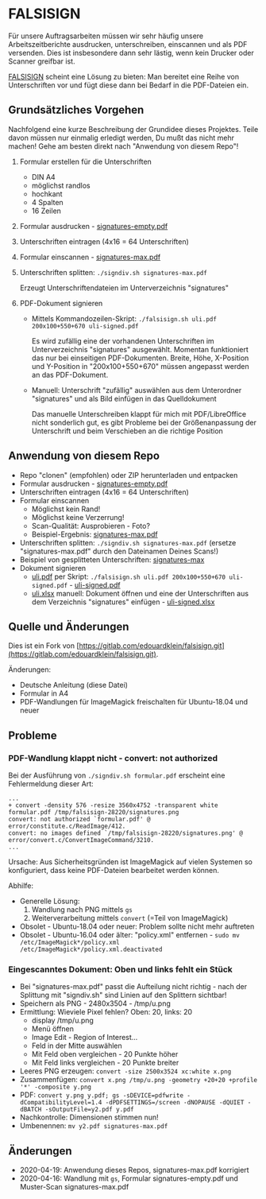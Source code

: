 FALSISIGN
=========

Für unsere Auftragsarbeiten müssen wir sehr häufig unsere
Arbeitszeitberichte ausdrucken, unterschreiben, einscannen
und als PDF versenden. Dies ist insbesondere dann sehr
lästig, wenn kein Drucker oder Scanner greifbar ist.

[FALSISIGN](https://gitlab.com/edouardklein/falsisign.git)
scheint eine Lösung zu bieten: Man bereitet eine Reihe von
Unterschriften vor und fügt diese dann bei Bedarf in die
PDF-Dateien ein.

Grundsätzliches Vorgehen
------------------------

Nachfolgend eine kurze Beschreibung der Grundidee
dieses Projektes. Teile davon müssen nur einmalig
erledigt werden, Du mußt das nicht mehr machen!
Gehe am besten direkt nach "Anwendung von diesem Repo"!

1. Formular erstellen für die Unterschriften
    * DIN A4
    * möglichst randlos
    * hochkant
    * 4 Spalten
    * 16 Zeilen
2. Formular ausdrucken - [signatures-empty.pdf](signatures-empty.pdf)
3. Unterschriften eintragen (4x16 = 64 Unterschriften)
4. Formular einscannen - [signatures-max.pdf](signatures-max.pdf)
5. Unterschriften splitten: `./signdiv.sh signatures-max.pdf`

   Erzeugt Unterschriftendateien im Unterverzeichnis "signatures"

6. PDF-Dokument signieren
    * Mittels Kommandozeilen-Skript: `./falsisign.sh uli.pdf 200x100+550+670 uli-signed.pdf` 

      Es wird zufällig eine der vorhandenen Unterschriften im Unterverzeichnis "signatures" ausgewählt.
       Momentan funktioniert das nur bei einseitigen PDF-Dokumenten.
      Breite, Höhe, X-Position und Y-Position in "200x100+550+670" müssen angepasst werden an
      das PDF-Dokument.

    * Manuell: Unterschrift "zufällig" auswählen aus dem Unterordner "signatures" und als Bild einfügen
      in das Quelldokument

      Das manuelle Unterschreiben klappt für mich mit PDF/LibreOffice nicht sonderlich gut,
      es gibt Probleme bei der Größenanpassung der Unterschrift und beim Verschieben an die
      richtige Position

Anwendung von diesem Repo
-------------------------

- Repo "clonen" (empfohlen) oder ZIP herunterladen und entpacken
- Formular ausdrucken - [signatures-empty.pdf](signatures-empty.pdf)
- Unterschriften eintragen (4x16 = 64 Unterschriften)
- Formular einscannen
    * Möglichst kein Rand!
    * Möglichst keine Verzerrung!
    * Scan-Qualität: Ausprobieren - Foto?
    * Beispiel-Ergebnis: [signatures-max.pdf](signatures-max.pdf)
- Unterschriften splitten: `./signdiv.sh signatures-max.pdf` (ersetze "signatures-max.pdf" durch den Dateinamen Deines Scans!)
- Beispiel von gesplitteten Unterschriften: [signatures-max](signatures-max)
- Dokument signieren
    * [uli.pdf](uli.pdf) per Skript: `./falsisign.sh uli.pdf 200x100+550+670 uli-signed.pdf` - [uli-signed.pdf](uli-signed.pdf)
    * [uli.xlsx](uli.xlsx) manuell: Dokument öffnen und eine der Unterschriften aus dem Verzeichnis "signatures" einfügen - [uli-signed.xlsx](uli-signed.xlsx)

Quelle und Änderungen
------

Dies ist ein Fork von [https://gitlab.com/edouardklein/falsisign.git](https://gitlab.com/edouardklein/falsisign.git).

Änderungen:

* Deutsche Anleitung (diese Datei)
* Formular in A4
* PDF-Wandlungen für ImageMagick freischalten für Ubuntu-18.04 und neuer

Probleme
--------

### PDF-Wandlung klappt nicht - convert: not authorized

Bei der Ausführung von `./signdiv.sh formular.pdf` erscheint eine Fehlermeldung dieser Art:

```
...
+ convert -density 576 -resize 3560x4752 -transparent white formular.pdf /tmp/falsisign-28220/signatures.png
convert: not authorized `formular.pdf' @ error/constitute.c/ReadImage/412.
convert: no images defined `/tmp/falsisign-28220/signatures.png' @ error/convert.c/ConvertImageCommand/3210.
...
```

Ursache: Aus Sicherheitsgründen ist ImageMagick auf vielen Systemen so konfiguriert, dass keine PDF-Dateien bearbeitet
werden können.

Abhilfe:
* Generelle Lösung:
    1. Wandlung nach PNG mittels `gs`
    2. Weiterverarbeitung mittels `convert` (=Teil von ImageMagick)
* Obsolet - Ubuntu-18.04 oder neuer: Problem sollte nicht mehr auftreten
* Obsolet - Ubuntu-16.04 oder älter: "policy.xml" entfernen - `sudo mv /etc/ImageMagick*/policy.xml /etc/ImageMagick*/policy.xml.deactivated`

### Eingescanntes Dokument: Oben und links fehlt ein Stück

- Bei "signatures-max.pdf" passt die Aufteilung nicht richtig - nach der Splittung mit "signdiv.sh" sind Linien auf den Splittern sichtbar!
- Speichern als PNG - 2480x3504 - /tmp/u.png
- Ermittlung: Wieviele Pixel fehlen? Oben: 20, links: 20
    * display /tmp/u.png
    * Menü öffnen
    * Image Edit - Region of Interest...
    * Feld in der Mitte auswählen
    * Mit Feld oben vergleichen - 20 Punkte höher
    * Mit Feld links vergleichen - 20 Punkte breiter
- Leeres PNG erzeugen: `convert -size 2500x3524 xc:white x.png`
- Zusammenfügen: `convert x.png /tmp/u.png -geometry +20+20 +profile '*' -composite y.png`
- PDF: `convert y.png y.pdf; gs -sDEVICE=pdfwrite -dCompatibilityLevel=1.4 -dPDFSETTINGS=/screen -dNOPAUSE -dQUIET -dBATCH -sOutputFile=y2.pdf y.pdf`
- Nachkontrolle: Dimensionen stimmen nun!
- Umbenennen: `mv y2.pdf signatures-max.pdf`

Änderungen
----------

* 2020-04-19: Anwendung dieses Repos, signatures-max.pdf korrigiert
* 2020-04-16: Wandlung mit `gs`, Formular signatures-empty.pdf und Muster-Scan signatures-max.pdf
